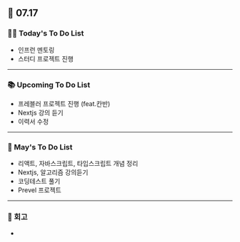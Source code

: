 ## 📆 07.17

### 💁‍♀️ Today's To Do List

- 인프런 멘토링
- 스터디 프로젝트 진행

---

### 📚 Upcoming To Do List

- 프레블러 프로젝트 진행 (feat.칸반)
- Nextjs 강의 듣기
- 이력서 수정

---

### 📌 May's To Do List

- 리액트, 자바스크립트, 타입스크립트 개념 정리
- Nextjs, 알고리즘 강의듣기
- 코딩테스트 풀기
- Prevel 프로젝트

---

### 👀 회고

-
